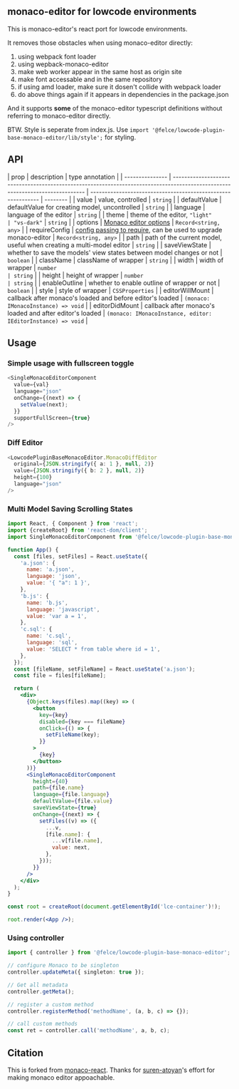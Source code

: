 ## monaco-editor for lowcode environments

This is monaco-editor's react port for lowcode environments.

It removes those obstacles when using monaco-editor directly:

1. using webpack font loader
2. using wepback-monaco-editor
3. make web worker appear in the same host as origin site
4. make font accessable and in the same repository
5. if using amd loader, make sure it dosen't collide with webpack loader
6. do above things again if it appears in dependencies in the package.json

And it supports **some** of the monaco-editor typescript definitions without referring to monaco-editor directly.

BTW. Style is seperate from index.js. Use `import '@felce/lowcode-plugin-base-monaco-editor/lib/style';` for styling.

## API

| prop            | description                                                                                                                   | type annotation                                              |
| --------------- | ----------------------------------------------------------------------------------------------------------------------------- | ------------------------------------------------------------ | -------- |
| value           | value, controlled                                                                                                             | `string`                                                     |
| defaultValue    | defaultValue for creating model, uncontrolled                                                                                 | `string`                                                     |
| language        | language of the editor                                                                                                        | `string`                                                     |
| theme           | theme of the editor, `"light"                                                                                                 | "vs-dark"`                                                   | `string` |
| options         | [Monaco editor options](https://microsoft.github.io/monaco-editor/)                                                           | `Record<string, any>`                                        |
| requireConfig   | [config passing to require](https://github.com/suren-atoyan/monaco-react#loader-config), can be used to upgrade monaco-editor | `Record<string, any>`                                        |
| path            | path of the current model, useful when creating a multi-model editor                                                          | `string`                                                     |
| saveViewState   | whether to save the models' view states between model changes or not                                                          | `boolean`                                                    |
| className       | className of wrapper                                                                                                          | `string`                                                     |
| width           | width of wrapper                                                                                                              | `number                                                      | string`  |
| height          | height of wrapper                                                                                                             | `number                                                      | string`  |
| enableOutline   | whether to enable outline of wrapper or not                                                                                   | `boolean`                                                    |
| style           | style of wrapper                                                                                                              | `CSSProperties`                                              |
| editorWillMount | callback after monaco's loaded and before editor's loaded                                                                     | `(monaco: IMonacoInstance) => void`                          |
| editorDidMount  | callback after monaco's loaded and after editor's loaded                                                                      | `(monaco: IMonacoInstance, editor: IEditorInstance) => void` |

## Usage

### Simple usage with fullscreen toggle

```typescript
<SingleMonacoEditorComponent
  value={val}
  language="json"
  onChange={(next) => {
    setValue(next);
  }}
  supportFullScreen={true}
/>
```

### Diff Editor

```typescript
<LowcodePluginBaseMonacoEditor.MonacoDiffEditor
  original={JSON.stringify({ a: 1 }, null, 2)}
  value={JSON.stringify({ b: 2 }, null, 2)}
  height={100}
  language="json"
/>
```

### Multi Model Saving Scrolling States

```jsx
import React, { Component } from 'react';
import {createRoot} from 'react-dom/client';
import SingleMonacoEditorComponent from '@felce/lowcode-plugin-base-monaco-editor';

function App() {
  const [files, setFiles] = React.useState({
    'a.json': {
      name: 'a.json',
      language: 'json',
      value: '{ "a": 1 }',
    },
    'b.js': {
      name: 'b.js',
      language: 'javascript',
      value: 'var a = 1',
    },
    'c.sql': {
      name: 'c.sql',
      language: 'sql',
      value: 'SELECT * from table where id = 1',
    },
  });
  const [fileName, setFileName] = React.useState('a.json');
  const file = files[fileName];

  return (
    <div>
      {Object.keys(files).map((key) => (
        <button
          key={key}
          disabled={key === fileName}
          onClick={() => {
            setFileName(key);
          }}
        >
          {key}
        </button>
      ))}
      <SingleMonacoEditorComponent
        height={40}
        path={file.name}
        language={file.language}
        defaultValue={file.value}
        saveViewState={true}
        onChange={(next) => {
          setFiles((v) => ({
            ...v,
            [file.name]: {
              ...v[file.name],
              value: next,
            },
          }));
        }}
      />
    </div>
  );
}

const root = createRoot(document.getElementById('lce-container')!);

root.render(<App />);
```

### Using controller

```ts
import { controller } from '@felce/lowcode-plugin-base-monaco-editor';

// configure Monaco to be singleton
controller.updateMeta({ singleton: true });

// Get all metadata
controller.getMeta();

// register a custom method
controller.registerMethod('methodName', (a, b, c) => {});

// call custom methods
const ret = controller.call('methodName', a, b, c);
```

## Citation

This is forked from [monaco-react](https://github.com/suren-atoyan/monaco-react). Thanks for [suren-atoyan](https://github.com/suren-atoyan)'s effort for making monaco editor appoachable.
